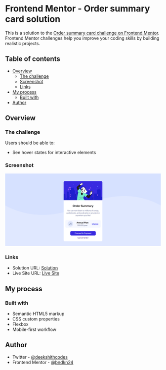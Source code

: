 # Frontend Mentor - Order summary card solution

This is a solution to the [Order summary card challenge on Frontend Mentor](https://www.frontendmentor.io/challenges/order-summary-component-QlPmajDUj). Frontend Mentor challenges help you improve your coding skills by building realistic projects.

## Table of contents

- [Overview](#overview)
  - [The challenge](#the-challenge)
  - [Screenshot](#screenshot)
  - [Links](#links)
- [My process](#my-process)
  - [Built with](#built-with)
- [Author](#author)

## Overview

### The challenge

Users should be able to:

- See hover states for interactive elements

### Screenshot

![](./screenshot.PNG)

### Links

- Solution URL: [Solution](https://www.frontendmentor.io/solutions/flexbox-css-2g_N4CtZK)
- Live Site URL: [Live Site](https://jovial-yalow-cf289a.netlify.app/)

## My process

### Built with

- Semantic HTML5 markup
- CSS custom properties
- Flexbox
- Mobile-first workflow

## Author

- Twitter - [@deekshithcodes](https://twitter.com/deekshithcodes)
- Frontend Mentor - [@bndkn24](https://www.frontendmentor.io/profile/bndkn24)
